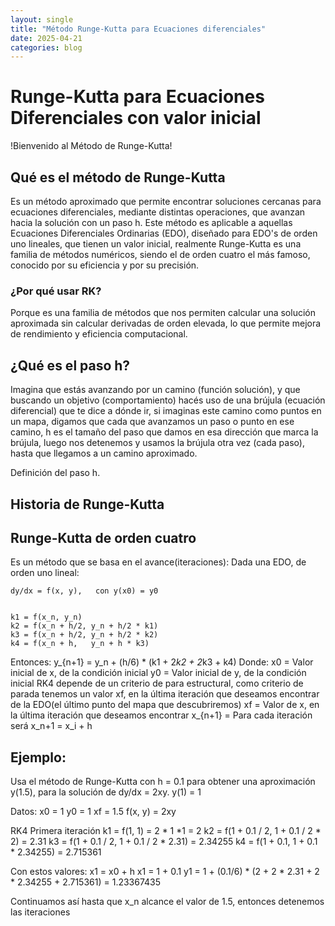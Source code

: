```yaml
---
layout: single
title: "Método Runge-Kutta para Ecuaciones diferenciales"
date: 2025-04-21
categories: blog
---
```


# Runge-Kutta para Ecuaciones Diferenciales con valor inicial
!Bienvenido al Método de Runge-Kutta!

## Qué es el método de Runge-Kutta
Es un método aproximado que permite encontrar soluciones cercanas para ecuaciones diferenciales, mediante distintas operaciones, que avanzan hacia la solución con un paso h. Este método es aplicable a aquellas Ecuaciones Diferenciales Ordinarias (EDO), diseñado para EDO's de orden uno lineales, que tienen un valor inicial, realmente Runge-Kutta es una familia de métodos numéricos, siendo el de orden cuatro el más famoso, conocido por su eficiencia y por su precisión.

### ¿Por qué usar RK?
Porque es una familia de métodos que nos permiten calcular una solución aproximada sin calcular derivadas de orden elevada, lo que permite mejora de rendimiento y eficiencia computacional.


## ¿Qué es el paso h?
Imagina que estás avanzando por un camino (función solución), y que buscando un objetivo (comportamiento) hacés uso de una brújula (ecuación diferencial) que te dice a dónde ir, si imaginas este camino como puntos en un mapa, digamos que cada que avanzamos un paso o punto en ese camino, h es el tamaño del paso que damos en esa dirección que marca la brújula, luego nos detenemos y usamos la brújula otra vez (cada paso), hasta que llegamos a un camino aproximado. 

Definición del paso h.

## Historia de Runge-Kutta

## Runge-Kutta de orden cuatro
Es un método que se basa en el avance(iteraciones):
Dada una EDO, de orden uno lineal:

    dy/dx = f(x, y),   con y(x0) = y0
    

    k1 = f(x_n, y_n)
    k2 = f(x_n + h/2, y_n + h/2 * k1)
    k3 = f(x_n + h/2, y_n + h/2 * k2)
    k4 = f(x_n + h,   y_n + h * k3)

Entonces:
    y_{n+1} = y_n + (h/6) * (k1 + 2*k2 + 2*k3 + k4)
Donde:
    x0 = Valor inicial de x, de la condición inicial
    y0 = Valor inicial de y, de la condición inicial
    RK4 depende de un criterio de para estructural, como criterio de parada tenemos un valor xf, en la última iteración que deseamos encontrar de la EDO(el último punto del mapa que descubriremos)
    xf = Valor de x, en la última iteración que deseamos encontrar
    x_{n+1} = Para cada iteración será x_n+1 = x_i + h

## Ejemplo:
Usa el método de Runge-Kutta con h = 0.1 para obtener una aproximación y(1.5), para la solución de dy/dx = 2xy.
y(1) = 1

Datos: 
    x0 = 1
    y0 = 1
    xf = 1.5
    f(x, y) = 2xy

RK4
Primera iteración
    k1 = f(1, 1) = 2 * 1 *1 = 2
    k2 = f(1 + 0.1 / 2, 1 + 0.1 / 2 * 2) = 2.31
    k3 = f(1 + 0.1 / 2, 1 + 0.1 / 2 * 2.31) = 2.34255
    k4 = f(1 + 0.1, 1 + 0.1 * 2.34255) = 2.715361

Con estos valores:
    x1 = x0 + h
    x1 = 1 + 0.1
    y1 =  1 + (0.1/6) * (2 + 2 * 2.31 + 2 * 2.34255 + 2.715361) = 1.23367435

Continuamos así hasta que x_n alcance el valor de 1.5, entonces detenemos las iteraciones


